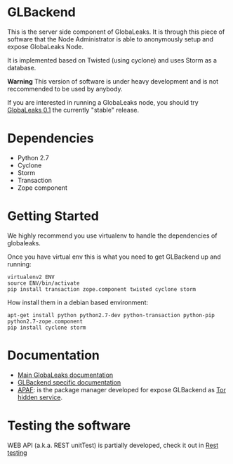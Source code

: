 # GLBackend

This is the server side component of GlobaLeaks. It is through this piece of
software that the Node Administrator is able to anonymously setup and expose
GlobaLeaks Node.

It is implemented based on Twisted (using cyclone) and uses Storm as a
database.

**Warning** This version of software is under heavy development and is not
reccommended to be used by anybody.

If you are interested in running a GlobaLeaks node, you should try
[GlobaLeaks 0.1](https://github.com/globaleaks/globaleaks-0.1) the currently
"stable" release.

# Dependencies

* Python 2.7
* Cyclone
* Storm
* Transaction
* Zope component


# Getting Started

We highly recommend you use virtualenv to handle the dependencies of
globaleaks.

Once you have virtual env this is what you need to get GLBackend up and
running:

    virtualenv2 ENV
    source ENV/bin/activate
    pip install transaction zope.component twisted cyclone storm

How install them in a debian based environment:

    apt-get install python python2.7-dev python-transaction python-pip python2.7-zope.component
    pip install cyclone storm

# Documentation

  * [Main GlobaLeaks documentation](https://github.com/globaleaks/GlobaLeaks/wiki/Home)
  * [GLBackend specific documentation](https://github.com/globaleaks/GLBackend/wiki/Home)
  * [APAF](https://github.com/globaleaks/APAF/wiki/Home): is the package manager developed for
    expose GLBackend as [Tor](http://www.torproject.org) [hidden service](https://www.torproject.org/docs/tor-hidden-service.html.en).

# Testing the software

WEB API (a.k.a. REST unitTest) is partially developed, check it out in [Rest testing](globaleaks/rest/unitTest/README.md)

